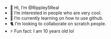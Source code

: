 - 👋 Hi, I’m @Rippley5Real
- 👀 I’m interested in people who are very cool.
- 🌱 I’m currently learning on how to use github.
- 🐈 I’m looking to collaborate on scratch people.
- ⚡ Fun fact: I am 10 years old lol

<!---
Rippley5Real/Rippley5Real is a ✨ special ✨ repository because its `README.md` (this file) appears on your GitHub profile.
You can click the Preview link to take a look at your changes.
--->
